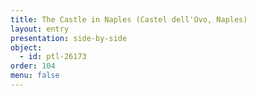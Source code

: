 ```yaml
---
title: The Castle in Naples (Castel dell'Ovo, Naples)
layout: entry
presentation: side-by-side
object:
  - id: ptl-26173
order: 104
menu: false
---
```








